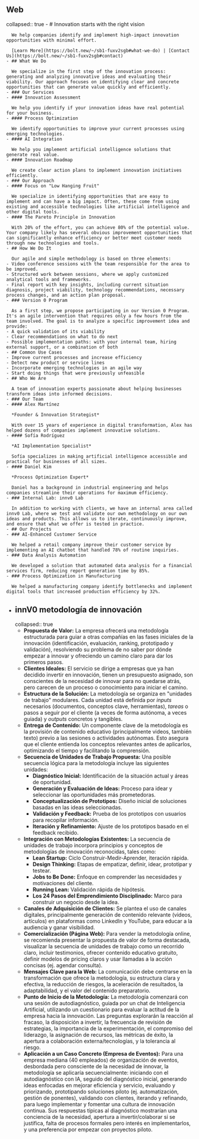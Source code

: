 ## Web
collapsed:: true
	- # Innovation starts with the right vision
	  
	  We help companies identify and implement high-impact innovation opportunities with minimal effort.
	  
	  [Learn More](https://bolt.new/~/sb1-fuxv2sgb#what-we-do) | [Contact Us](https://bolt.new/~/sb1-fuxv2sgb#contact)
	- ## What We Do
	  
	  We specialize in the first step of the innovation process: generating and analyzing innovative ideas and evaluating their viability. Our approach focuses on identifying clear and concrete opportunities that can generate value quickly and efficiently.
	- ### Our Services
	- #### Innovation Assessment
	  
	  We help you identify if your innovation ideas have real potential for your business.
	- #### Process Optimization
	  
	  We identify opportunities to improve your current processes using emerging technologies.
	- #### AI Integration
	  
	  We help you implement artificial intelligence solutions that generate real value.
	- #### Innovation Roadmap
	  
	  We create clear action plans to implement innovation initiatives efficiently.
	- ### Our Approach
	- #### Focus on "Low Hanging Fruit"
	  
	  We specialize in identifying opportunities that are easy to implement and can have a big impact. Often, these come from using existing and accessible technologies like artificial intelligence and other digital tools.
	- #### The Pareto Principle in Innovation
	  
	  With 20% of the effort, you can achieve 80% of the potential value. Your company likely has several obvious improvement opportunities that can significantly enhance efficiency or better meet customer needs through new technologies and tools.
	- ## How We Do It
	  
	  Our agile and simple methodology is based on three elements:
	- Video conference sessions with the team responsible for the area to be improved.
	- Structured work between sessions, where we apply customized analytical tools and frameworks.
	- Final report with key insights, including current situation diagnosis, project viability, technology recommendations, necessary process changes, and an action plan proposal.
	- ### Version 0 Program
	  
	  As a first step, we propose participating in our Version 0 Program. It's an agile intervention that requires only a few hours from the team involved. The goal is to analyze a specific improvement idea and provide:
	- A quick validation of its viability
	- Clear recommendations on what to do next
	- Possible implementation paths: with your internal team, hiring external support, or a combination of both
	- ## Common Use Cases
	- Improve current processes and increase efficiency
	- Detect new product or service lines
	- Incorporate emerging technologies in an agile way
	- Start doing things that were previously unfeasible
	- ## Who We Are
	  
	  A team of innovation experts passionate about helping businesses transform ideas into informed decisions.
	- ### Our Team
	- #### Alex Martínez
	  
	  *Founder & Innovation Strategist*
	  
	  With over 15 years of experience in digital transformation, Alex has helped dozens of companies implement innovative solutions.
	- #### Sofía Rodríguez
	  
	  *AI Implementation Specialist*
	  
	  Sofía specializes in making artificial intelligence accessible and practical for businesses of all sizes.
	- #### Daniel Kim
	  
	  *Process Optimization Expert*
	  
	  Daniel has a background in industrial engineering and helps companies streamline their operations for maximum efficiency.
	- ### Internal Lab: innv0 Lab
	  
	  In addition to working with clients, we have an internal area called innv0 Lab, where we test and validate our own methodology on our own ideas and products. This allows us to iterate, continuously improve, and ensure that what we offer is tested in practice.
	- ## Our Projects
	- ### AI-Enhanced Customer Service
	  
	  We helped a retail company improve their customer service by implementing an AI chatbot that handled 78% of routine inquiries.
	- ### Data Analysis Automation
	  
	  We developed a solution that automated data analysis for a financial services firm, reducing report generation time by 85%.
	- ### Process Optimization in Manufacturing
	  
	  We helped a manufacturing company identify bottlenecks and implement digital tools that increased production efficiency by 32%.
- ## innV0 metodología de innovación
  collapsed:: true
	- **Propuesta de Valor:** La empresa ofrecerá una metodología estructurada para guiar a otras compañías en las fases iniciales de la innovación (identificación, evaluación, ranking, prototipado y validación), resolviendo su problema de no saber por dónde empezar a innovar y ofreciendo un camino claro para dar los primeros pasos.
	- **Clientes Ideales:** El servicio se dirige a empresas que ya han decidido invertir en innovación, tienen un presupuesto asignado, son conscientes de la necesidad de innovar para no quedarse atrás, pero carecen de un proceso o conocimiento para iniciar el camino.
	- **Estructura de la Solución:** La metodología se organiza en "unidades de trabajo" modulares. Cada unidad está definida por *inputs* necesarios (documentos, conceptos clave, herramientas), *tareas* o pasos a seguir por el cliente (a veces de forma autónoma, a veces guiada) y *outputs* concretos y tangibles.
	- **Entrega de Contenido:** Un componente clave de la metodología es la provisión de contenido educativo (principalmente videos, también texto) previo a las sesiones o actividades autónomas. Esto asegura que el cliente entienda los conceptos relevantes antes de aplicarlos, optimizando el tiempo y facilitando la comprensión.
	- **Secuencia de Unidades de Trabajo Propuesta:** Una posible secuencia lógica para la metodología incluye las siguientes unidades:
		- **Diagnóstico Inicial:** Identificación de la situación actual y áreas de oportunidad.
		- **Generación y Evaluación de Ideas:** Proceso para idear y seleccionar las oportunidades más prometedoras.
		- **Conceptualización de Prototipos:** Diseño inicial de soluciones basadas en las ideas seleccionadas.
		- **Validación y Feedback:** Prueba de los prototipos con usuarios para recopilar información.
		- **Iteración y Refinamiento:** Ajuste de los prototipos basado en el feedback recibido.
	- **Integración con Metodologías Existentes:** La secuencia de unidades de trabajo incorpora principios y conceptos de metodologías de innovación reconocidas, tales como:
		- **Lean Startup:** Ciclo Construir-Medir-Aprender, iteración rápida.
		- **Design Thinking:** Etapas de empatizar, definir, idear, prototipar y testear.
		- **Jobs to Be Done:** Enfoque en comprender las necesidades y motivaciones del cliente.
		- **Running Lean:** Validación rápida de hipótesis.
		- **Los 24 Pasos del Emprendimiento Disciplinado:** Marco para construir un negocio desde la idea.
	- **Canales de Adquisición de Clientes:** Se plantea el uso de canales digitales, principalmente generación de contenido relevante (videos, artículos) en plataformas como LinkedIn y YouTube, para educar a la audiencia y ganar visibilidad.
	- **Comercialización (Página Web):** Para vender la metodología online, se recomienda presentar la propuesta de valor de forma destacada, visualizar la secuencia de unidades de trabajo como un recorrido claro, incluir testimonios, ofrecer contenido educativo gratuito, definir modelos de pricing claros y usar llamadas a la acción concisas (ej. agendar consulta).
	- **Mensajes Clave para la Web:** La comunicación debe centrarse en la transformación que ofrece la metodología, su estructura clara y efectiva, la reducción de riesgos, la aceleración de resultados, la adaptabilidad, y el valor del contenido preparatorio.
	- **Punto de Inicio de la Metodología:** La metodología comenzará con una sesión de autodiagnóstico, guiada por un chat de Inteligencia Artificial, utilizando un cuestionario para evaluar la actitud de la empresa hacia la innovación. Las preguntas explorarán la reacción al fracaso, la disposición a invertir, la frecuencia de revisión de estrategias, la importancia de la experimentación, el compromiso del liderazgo, la asignación de recursos, las métricas de éxito, la apertura a colaboración externa/tecnologías, y la tolerancia al riesgo.
	- **Aplicación a un Caso Concreto (Empresa de Eventos):** Para una empresa mediana (40 empleados) de organización de eventos, desbordada pero consciente de la necesidad de innovar, la metodología se aplicaría secuencialmente: iniciando con el autodiagnóstico con IA, seguido del diagnóstico inicial, generando ideas enfocadas en mejorar eficiencia y servicio, evaluando y priorizando, prototipando soluciones piloto (ej. automatización, gestión de ponentes), validando con clientes, iterando y refinando, para luego implementar y fomentar una cultura de innovación continua. Sus respuestas típicas al diagnóstico mostrarían una conciencia de la necesidad, apertura a invertir/colaborar si se justifica, falta de procesos formales pero interés en implementarlos, y una preferencia por empezar con proyectos piloto.